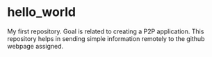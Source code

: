 # hello_world
My first repository.  Goal is related to creating a P2P application.  This repository helps in sending simple information remotely to the github webpage assigned.

